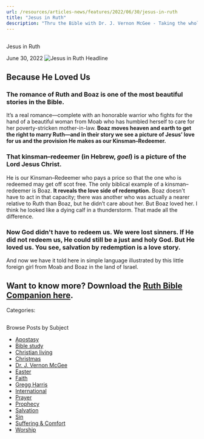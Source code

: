 ```yaml
---
url: /resources/articles-news/features/2022/06/30/jesus-in-ruth
title: "Jesus in Ruth"
description: "Thru the Bible with Dr. J. Vernon McGee - Taking the whole Word to the whole world"
---
```







## 
 Jesus in Ruth


June 30, 2022
![](https://ttb.org/images/default-source/jesus-in/jesus-in-ruth-headlinea5b958a1-b6b7-41c7-a0e1-ab05f60fe25b.jpg?sfvrsn=876d1816_1 "Jesus in Ruth Headline")




## Because He Loved Us

### The romance of Ruth and Boaz is one of the most beautiful stories in the Bible.

It’s a real romance—complete with an honorable warrior who fights for the hand of a beautiful woman from Moab who has humbled herself to care for her poverty-stricken mother-in-law. **Boaz moves heaven and earth to get the right to marry Ruth—and in their story we see a picture of Jesus’ love for us and the provision He makes as our Kinsman–Redeemer.** 

### That kinsman–redeemer (in Hebrew, *goel*) is a picture of the Lord Jesus Christ.

He is our Kinsman–Redeemer who pays a price so that the one who is redeemed may get off scot free. The only biblical example of a kinsman–redeemer is Boaz. **It reveals the love side of redemption.** Boaz doesn't have to act in that capacity; there was another who was actually a nearer relative to Ruth than Boaz, but he didn’t care about her. But Boaz loved her. I think he looked like a dying calf in a thunderstorm. That made all the difference. 

### Now God didn't have to redeem us. We were lost sinners. If He did not redeem us, He could still be a just and holy God. But He loved us. You see, salvation by redemption is a love story.

And now we have it told here in simple language illustrated by this little foreign girl from Moab and Boaz in the land of Israel.

## Want to know more? Download the [Ruth Bible Companion here](/docs/default-source/booklets/ttb_ruth-bible-companion.pdf?sfvrsn=f77a1816_0).



Categories: 









## 
 Browse Posts by Subject


* [Apostasy](/resources/articles-news/-in-tags/tags/Apostasy)
* [Bible study](/resources/articles-news/-in-tags/tags/Bible-study)
* [Christian living](/resources/articles-news/-in-tags/tags/Christian-living)
* [Christmas](/resources/articles-news/-in-tags/tags/Christmas)
* [Dr. J. Vernon McGee](/resources/articles-news/-in-tags/tags/Dr-J-Vernon-McGee)
* [Easter](/resources/articles-news/-in-tags/tags/easter)
* [Faith](/resources/articles-news/-in-tags/tags/Faith)
* [Gregg Harris](/resources/articles-news/-in-tags/tags/Gregg-Harris)
* [International](/resources/articles-news/-in-tags/tags/International)
* [Prayer](/resources/articles-news/-in-tags/tags/prayer)
* [Prophecy](/resources/articles-news/-in-tags/tags/Prophecy)
* [Salvation](/resources/articles-news/-in-tags/tags/Salvation)
* [Sin](/resources/articles-news/-in-tags/tags/sin)
* [Suffering & Comfort](/resources/articles-news/-in-tags/tags/Suffering-Comfort)
* [Worship](/resources/articles-news/-in-tags/tags/worship)






